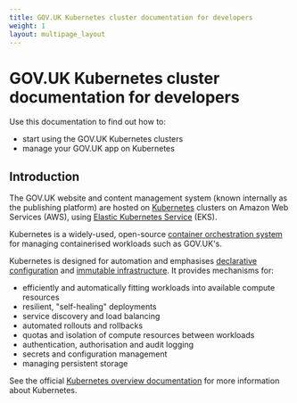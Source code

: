 ```yaml
---
title: GOV.UK Kubernetes cluster documentation for developers
weight: 1
layout: multipage_layout
---
```


# GOV.UK Kubernetes cluster documentation for developers

Use this documentation to find out how to:

- start using the GOV.UK Kubernetes clusters
- manage your GOV.UK app on Kubernetes

## Introduction

The GOV.UK website and content management system (known internally as the publishing platform) are hosted on [Kubernetes](https://kubernetes.io/) clusters on Amazon Web Services (AWS), using [Elastic Kubernetes Service](https://aws.amazon.com/eks/) (EKS).

Kubernetes is a widely-used, open-source [container orchestration system](https://cloud.google.com/discover/what-is-container-orchestration) for managing containerised workloads such as GOV.UK's.

Kubernetes is designed for automation and emphasises [declarative configuration](https://github.com/kubernetes/design-proposals-archive/blob/main/architecture/declarative-application-management.md#declarative-configuration) and [immutable infrastructure](https://thenewstack.io/a-brief-look-at-immutable-infrastructure-and-why-it-is-such-a-quest/). It provides mechanisms for:

- efficiently and automatically fitting workloads into available compute resources
- resilient, "self-healing" deployments
- service discovery and load balancing
- automated rollouts and rollbacks
- quotas and isolation of compute resources between workloads
- authentication, authorisation and audit logging
- secrets and configuration management
- managing persistent storage

See the official [Kubernetes overview documentation](https://kubernetes.io/docs/concepts/overview/what-is-kubernetes/) for more information about Kubernetes.
